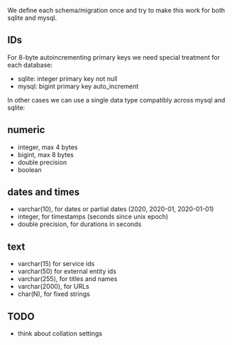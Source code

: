 We define each schema/migration once and try to make this work for both sqlite and mysql.

## IDs

For 8-byte autoincrementing primary keys we need special treatment for each database:

- sqlite: integer primary key not null
- mysql: bigint primary key auto_increment

In other cases we can use a single data type compatibly across mysql and sqlite:

## numeric

- integer, max 4 bytes
- bigint, max 8 bytes
- double precision
- boolean

## dates and times

- varchar(10), for dates or partial dates (2020, 2020-01, 2020-01-01)
- integer, for timestamps (seconds since unix epoch)
- double precision, for durations in seconds

## text

- varchar(15) for service ids
- varchar(50) for external entity ids
- varchar(255), for titles and names
- varchar(2000), for URLs
- char(N), for fixed strings

## TODO

- think about collation settings
